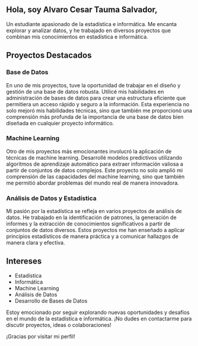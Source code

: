 ## Hola, soy Alvaro Cesar Tauma Salvador,

Un estudiante apasionado de la estadística e informática. Me encanta explorar y analizar datos, y he trabajado en diversos proyectos que combinan mis conocimientos en estadística e informática.

## Proyectos Destacados

### Base de Datos

En uno de mis proyectos, tuve la oportunidad de trabajar en el diseño y gestión de una base de datos robusta. Utilicé mis habilidades en administración de bases de datos para crear una estructura eficiente que permitiera un acceso rápido y seguro a la información. Esta experiencia no solo mejoró mis habilidades técnicas, sino que también me proporcionó una comprensión más profunda de la importancia de una base de datos bien diseñada en cualquier proyecto informático.

### Machine Learning

Otro de mis proyectos más emocionantes involucró la aplicación de técnicas de machine learning. Desarrollé modelos predictivos utilizando algoritmos de aprendizaje automático para extraer información valiosa a partir de conjuntos de datos complejos. Este proyecto no solo amplió mi comprensión de las capacidades del machine learning, sino que también me permitió abordar problemas del mundo real de manera innovadora.

### Análisis de Datos y Estadística

Mi pasión por la estadística se refleja en varios proyectos de análisis de datos. He trabajado en la identificación de patrones, la generación de informes y la extracción de conocimientos significativos a partir de conjuntos de datos diversos. Estos proyectos me han enseñado a aplicar principios estadísticos de manera práctica y a comunicar hallazgos de manera clara y efectiva.

## Intereses

- Estadística
- Informática
- Machine Learning
- Análisis de Datos
- Desarrollo de Bases de Datos

Estoy emocionado por seguir explorando nuevas oportunidades y desafíos en el mundo de la estadística e informática. ¡No dudes en contactarme para discutir proyectos, ideas o colaboraciones!

¡Gracias por visitar mi perfil!
